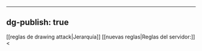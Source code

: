 
---
dg-publish: true
---

[[reglas de drawing attack|Jerarquía]]
[[nuevas reglas|Reglas del servidor:]]
<